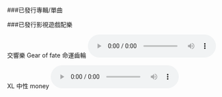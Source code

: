 
###已發行專輯/單曲


###已發行影視遊戲配樂


交響樂
Gear of fate 命運齒輪 
<audio controls>
  <source src="audio/tear of fate.mp3" type="audio/mpeg">
  Your browser does not support the audio element.
</audio>

XL 中性 money
<audio controls>
  <source src="audio/XL Money.mp3" type="audio/mpeg">
  Your browser does not support the audio element.
</audio>



